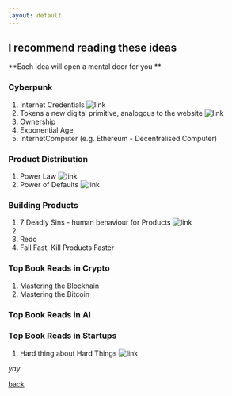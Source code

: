 ```yaml
---
layout: default
---
```


## I recommend reading these ideas

**Each idea will open a mental door for you **

### Cyberpunk
1. Internet Credentials ![link](https://ankitkr0.in/2021/01/02/on-internet-credentials-new-school-and-productising-first-point-of-motivation/)
2. Tokens a new digital primitive, analogous to the website ![link](https://cdixon.mirror.xyz/0veLm9KKWae4T6_H3siLpKF933NSdC3F75jhPQw_qWE)
3. Ownership 
4. Exponential Age
5. InternetComputer (e.g. Ethereum - Decentralised Computer)
 

### Product Distribution
1. Power Law ![link]()
2. Power of Defaults ![link]()

### Building Products
1. 7 Deadly Sins - human behaviour for Products ![link](https://www.ericjswanson.com/2015/01/what-we-can-learn-from-sequoia-capital-and-the-7-deadly-sins/)
2. 
3. Redo
4. Fail Fast, Kill Products Faster

### Top Book Reads in Crypto
1. Mastering the Blockhain
2. Mastering the Bitcoin

### Top Book Reads in AI

### Top Book Reads in Startups
1. Hard thing about Hard Things ![link](https://www.amazon.com/Hard-Thing-About-Things-Building/dp/0062273205)

_yay_

[back](./)
